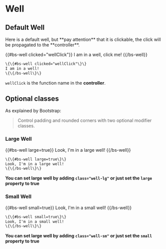 # Well

## Default Well

<p>Here is a default well, but **pay attention** that it is clickable, the click will be propagated to the **controller**.</p>

<div class="bs-example">
    {{#bs-well clicked="wellClick"}}
    I am in a well, click me!
    {{/bs-well}}
</div>

``` html
\{\{#bs-well clicked="wellClick"\}\}
I am in a well!
\{\{/bs-well\}\}
```


<code>wellClick</code> is the function name in the **controller**.

## Optional classes

As explained by Bootstrap:
> Control padding and rounded corners with two optional modifier classes.

### Large Well

<div class="bs-example">
    {{#bs-well large=true}}
    Look, I'm in a large well!
    {{/bs-well}}
</div>

``` html
\{\{#bs-well large=true\}\}
Look, I'm in a large well!
\{\{/bs-well\}\}
```

<b>You can set large well by adding <code>class="well-lg"</code> or just set the <code>large</code> property to true</b>

### Small Well

<div class="bs-example">
    {{#bs-well small=true}}
    Look, I'm in a small well!
    {{/bs-well}}
</div>

``` html
\{\{#bs-well small=true\}\}
Look, I'm in a small well!
\{\{/bs-well\}\}
```

<b>You can set large well by adding <code>class="well-sm"</code> or just set the <code>small</code> property to true</b>